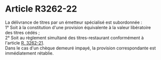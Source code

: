 # Article R3262-22

  
La délivrance de titres par un émetteur spécialisé est subordonnée :   
1° Soit à la constitution d'une provision équivalente à la valeur libératoire des titres cédés ;   
2° Soit au règlement simultané des titres-restaurant conformément à l'article [R. 3262-21][1].   
Dans le cas d'un chèque demeuré impayé, la provision correspondante est immédiatement rétablie.

 [1]: /affichCodeArticle.do?cidTexte=LEGITEXT000006072050&idArticle=LEGIARTI000018487623&dateTexte=&categorieLien=cid